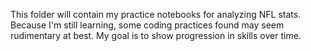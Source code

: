 This folder will contain my practice notebooks for analyzing NFL stats. 
Because I'm still learning, some coding practices found may seem rudimentary at best.
My goal is to show progression in skills over time.
